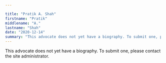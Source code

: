 ```yaml
---

title: "Pratik A. Shah"
firstname: "Pratik"
middlename: "A."
lastname: "Shah"
date: "2020-12-14"
summary: "This advocate does not yet have a biography. To submit one, please contact the site administrator."
---
```

This advocate does not yet have a biography. To submit one, please contact the site administrator.

